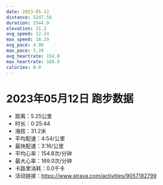 ```yaml
---
date: 2023-05-12
distance: 5247.50
duration: 1544.0
elevation: 31.2
avg_speed: 12.24
max_speed: 18.29
avg_pace: 4.90
max_pace: 3.28
avg_heartrate: 154.8
max_heartrate: 169.0
calories: 0.0
---
```


# 2023年05月12日 跑步数据

- 距离：5.25公里
- 时长：0:25:44
- 海拔：31.2米
- 平均配速：4:54/公里
- 最快配速：3:16/公里
- 平均心率：154.8次/分钟
- 最大心率：169.0次/分钟
- 卡路里消耗：0.0千卡
- 活动链接：https://www.strava.com/activities/9057192799
